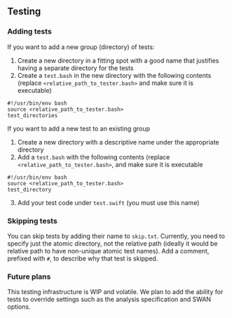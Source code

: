 ## Testing

### Adding tests

If you want to add a new group (directory) of tests:

1. Create a new directory in a fitting spot with a good name that justifies having a separate directory for the tests
2. Create a `test.bash` in the new directory with the following contents (replace `<relative_path_to_tester.bash>` and make sure it is executable)
```
#!/usr/bin/env bash
source <relative_path_to_tester.bash>
test_directories
```

If you want to add a new test to an existing group

1. Create a new directory with a descriptive name under the appropriate directory
2. Add a `test.bash` with the following contents (replace `<relative_path_to_tester.bash>`, and make sure it is executable
```
#!/usr/bin/env bash
source <relative_path_to_tester.bash>
test_directory
```
3. Add your test code under `test.swift` (you must use this name)

### Skipping tests

You can skip tests by adding their name to `skip.txt`. Currently, you need to specify just the atomic directory, not the relative path (ideally it would be relative path to have non-unique atomic test names). Add a comment, prefixed with `#`, to describe why that test is skipped.

### Future plans

This testing infrastructure is WIP and volatile. We plan to add the ability for tests to override settings such as the analysis specification and SWAN options.
